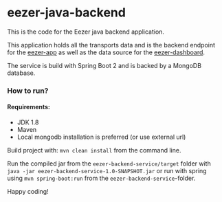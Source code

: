 # eezer-java-backend

This is the code for the Eezer java backend application.

This application holds all the transports data and is the backend endpoint for the [eezer-app](https://github.com/eezer-admin/eezer-app)
as well as the data source for the [eezer-dashboard](https://github.com/eezer-admin/eezer-dashboard).

The service is build with Spring Boot 2 and is backed by a MongoDB database.

### How to run?

#### Requirements:

* JDK 1.8
* Maven
* Local mongodb installation is preferred (or use external url)

Build project with: `mvn clean install` from the command line.

Run the compiled jar from the `eezer-backend-service/target` folder with `java -jar eezer-backend-service-1.0-SNAPSHOT.jar`
or run with spring using `mvn spring-boot:run` from the `eezer-backend-service`-folder.

Happy coding!
